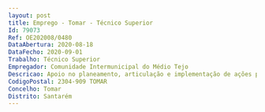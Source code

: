 ```yaml
--- 
layout: post
title: Emprego - Tomar - Técnico Superior
Id: 79073
Ref: OE202008/0480
DataAbertura: 2020-08-18
DataFecho: 2020-09-01
Trabalho: Técnico Superior
Empregador: Comunidade Intermunicipal do Médio Tejo
Descricao: Apoio no planeamento, articulação e implementação de ações para a promoção desenvolvimento regional e de parcerias  Elaboração de estudos e de informações ou pareceres necessários à tomada de decisões superiores que caibam no âmbito da competência própria,  bem como à formulação de propostas a submeter superiormente  Propor e coordenar a implementação de iniciativas de promoção e funcionamento de Grupos de Trabalho Intermunicipal  Apoio na implementação de medidas de apoio de cooperação intermunicipal e com outras instituições a nível nacional e internacional.
CodigoPostal: 2304-909 TOMAR
Concelho: Tomar
Distrito: Santarém
--- 
```

